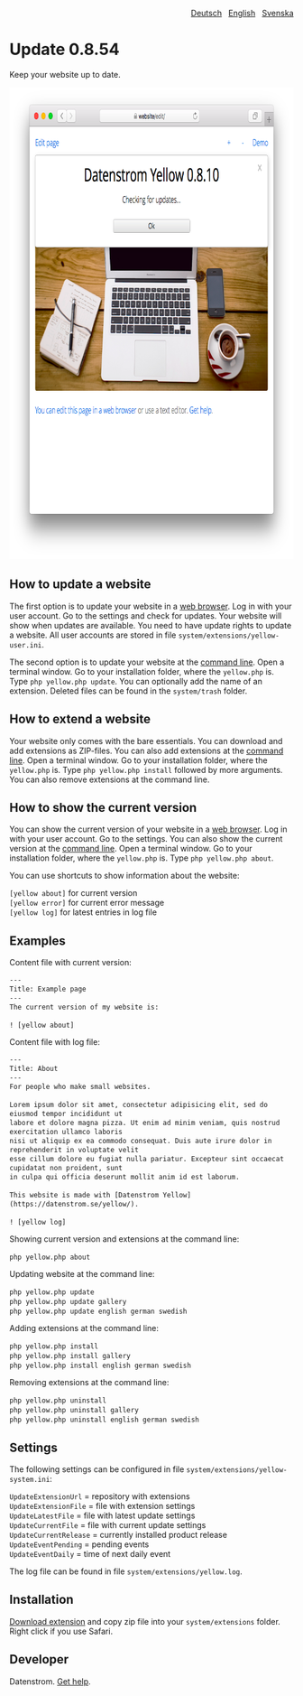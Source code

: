 <p align="right"><a href="README-de.md">Deutsch</a> &nbsp; <a href="README.md">English</a> &nbsp; <a href="README-sv.md">Svenska</a></p>

Update 0.8.54
=============
Keep your website up to date.

<p align="center"><img src="update-screenshot.png?raw=true" width="795" height="836" alt="Screenshot"></p>

## How to update a website

The first option is to update your website in a [web browser](https://github.com/datenstrom/yellow-extensions/tree/master/source/edit). Log in with your user account. Go to the settings and check for updates. Your website will show when updates are available. You need to have update rights to update a website. All user accounts are stored in file `system/extensions/yellow-user.ini`. 

The second option is to update your website at the [command line](https://github.com/datenstrom/yellow-extensions/tree/master/source/command). Open a terminal window. Go to your installation folder, where the `yellow.php` is. Type `php yellow.php update`. You can optionally add the name of an extension. Deleted files can be found in the `system/trash` folder.

## How to extend a website

Your website only comes with the bare essentials. You can download and add extensions as ZIP-files. You can also add extensions at the [command line](https://github.com/datenstrom/yellow-extensions/tree/master/source/command). Open a terminal window. Go to your installation folder, where the `yellow.php` is. Type `php yellow.php install` followed by more arguments. You can also remove extensions at the command line.

## How to show the current version

You can show the current version of your website in a [web browser](https://github.com/datenstrom/yellow-extensions/tree/master/source/edit). Log in with your user account. Go to the settings. You can also show the current version at the [command line](https://github.com/datenstrom/yellow-extensions/tree/master/source/command). Open a terminal window. Go to your installation folder, where the `yellow.php` is. Type `php yellow.php about`. 

You can use shortcuts to show information about the website:

`[yellow about]` for current version  
`[yellow error]` for current error message  
`[yellow log]` for latest entries in log file  

## Examples

Content file with current version:

    ---
    Title: Example page
    ---
    The current version of my website is:

    ! [yellow about]

Content file with log file:

    ---
    Title: About
    ---
    For people who make small websites.
    
    Lorem ipsum dolor sit amet, consectetur adipisicing elit, sed do eiusmod tempor incididunt ut 
    labore et dolore magna pizza. Ut enim ad minim veniam, quis nostrud exercitation ullamco laboris 
    nisi ut aliquip ex ea commodo consequat. Duis aute irure dolor in reprehenderit in voluptate velit 
    esse cillum dolore eu fugiat nulla pariatur. Excepteur sint occaecat cupidatat non proident, sunt 
    in culpa qui officia deserunt mollit anim id est laborum.
    
    This website is made with [Datenstrom Yellow](https://datenstrom.se/yellow/).

    ! [yellow log]

Showing current version and extensions at the command line:
 
`php yellow.php about`

Updating website at the command line:
 
`php yellow.php update`  
`php yellow.php update gallery`  
`php yellow.php update english german swedish`  

Adding extensions at the command line:

`php yellow.php install`  
`php yellow.php install gallery`  
`php yellow.php install english german swedish`  

Removing extensions at the command line:

`php yellow.php uninstall`  
`php yellow.php uninstall gallery`  
`php yellow.php uninstall english german swedish`  

## Settings

The following settings can be configured in file `system/extensions/yellow-system.ini`:

`UpdateExtensionUrl` = repository with extensions  
`UpdateExtensionFile` = file with extension settings  
`UpdateLatestFile` = file with latest update settings  
`UpdateCurrentFile` = file with current update settings  
`UpdateCurrentRelease` = currently installed product release  
`UpdateEventPending` = pending events  
`UpdateEventDaily` = time of next daily event  

The log file can be found in file `system/extensions/yellow.log`.

## Installation

[Download extension](https://github.com/datenstrom/yellow-extensions/raw/master/zip/update.zip) and copy zip file into your `system/extensions` folder. Right click if you use Safari.

## Developer

Datenstrom. [Get help](https://datenstrom.se/yellow/help/).
